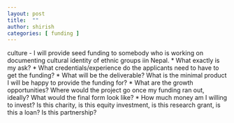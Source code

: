 ```yaml
---
layout: post
title:  ""
author: shirish
categories: [ funding ]
---
```


culture - I will provide seed funding to somebody who is working on documenting cultural identity of ethnic groups iin Nepal.
    * What exactly is my ask?
    * What credentials/experience do the applicants need to have to get the funding?
    * What will be the deliverable? What is the minimal product I will be happy to provide the funding for?
    * What are the growth opportunities? Where would the project go once my funding ran out, ideally? What would the final form look like?
    * How much money am I willing to invest? Is this charity, is this equity investment, is this research grant, is this a loan? Is this partnership?